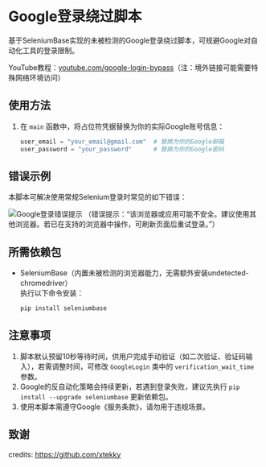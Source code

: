 # Google登录绕过脚本
基于SeleniumBase实现的未被检测的Google登录绕过脚本，可规避Google对自动化工具的登录限制。

YouTube教程：[youtube.com/google-login-bypass](https://youtu.be/GcTGurNyf6Y)（注：境外链接可能需要特殊网络环境访问）


## 使用方法
1. 在 `main` 函数中，将占位符凭据替换为你的实际Google账号信息：
   ```python
   user_email = "your_email@gmail.com"  # 替换为你的Google邮箱
   user_password = "your_password"      # 替换为你的Google密码
   ```


## 错误示例
本脚本可解决使用常规Selenium登录时常见的如下错误：

![Google登录错误提示](https://user-images.githubusercontent.com/98614666/157562373-526db685-ae97-430c-8cf3-73235b883adb.png)
（错误提示：“该浏览器或应用可能不安全。建议使用其他浏览器。若已在支持的浏览器中操作，可刷新页面后重试登录。”）


## 所需依赖包
- SeleniumBase（内置未被检测的浏览器能力，无需额外安装undetected-chromedriver）  
  执行以下命令安装：
  ```bash
  pip install seleniumbase
  ```


## 注意事项
1. 脚本默认预留10秒等待时间，供用户完成手动验证（如二次验证、验证码输入），若需调整时间，可修改 `GoogleLogin` 类中的 `verification_wait_time` 参数。
2. Google的反自动化策略会持续更新，若遇到登录失败，建议先执行 `pip install --upgrade seleniumbase` 更新依赖包。
3. 使用本脚本需遵守Google《服务条款》，请勿用于违规场景。


## 致谢
credits: https://github.com/xtekky